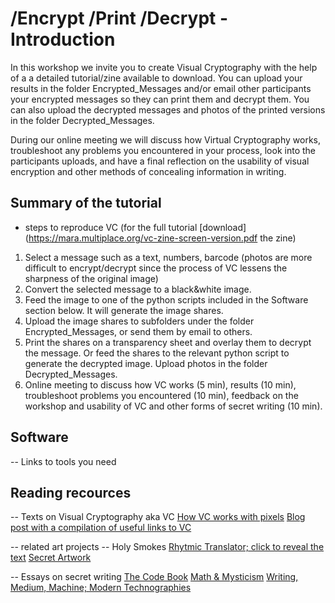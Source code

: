 # /Encrypt /Print /Decrypt - Introduction

In this workshop we invite you to create Visual Cryptography with the help of a  a detailed tutorial/zine available to download. You can upload your results in the folder Encrypted_Messages and/or email other participants your encrypted messages so they can print them and decrypt them. You can also upload the decrypted messages and photos of the printed versions in the folder Decrypted_Messages.

During our online meeting we will discuss how Virtual Cryptography works, troubleshoot any problems you encountered in your process, look into the participants uploads, and have a final reflection on the usability of visual encryption and other methods of concealing information in writing.

## Summary of the tutorial
* steps to reproduce VC (for the full tutorial [download](https://mara.multiplace.org/vc-zine-screen-version.pdf the zine)

1. Select a message such as a text, numbers, barcode (photos are more difficult to encrypt/decrypt since the process of VC lessens the sharpness of the original image)
2. Convert the selected message to a black&white image.
3. Feed the image to one of the python scripts included in the Software section below. It will generate the image shares.
4. Upload the image shares to subfolders under the folder Encrypted_Messages, or send them by email to others.
5. Print the shares on a transparency sheet and overlay them to decrypt the message. Or feed the shares to the relevant python script to generate the decrypted image. Upload photos in the folder Decrypted_Messages.
6. Online meeting to discuss how VC works (5 min), results (10 min), troubleshoot problems you encountered (10 min), feedback on the workshop and usability of VC and other forms of secret writing (10 min). 

## Software
-- Links to tools you need

## Reading recources
-- Texts on Visual Cryptography aka VC
[How VC works with pixels](https://cs.uwaterloo.ca/~dstinson/visual.html)
[Blog post with a compilation of useful links to VC](https://decisionstats.com/2013/12/14/play-color-cipher-and-visual-cryptography/)

-- related art projects
-- Holy Smokes
[Rhytmic Translator; click to reveal the text](https://mara.multiplace.org/rhythmic_translator/)
[Secret Artwork](https://robmyers.org/secret-artwork/)

-- Essays on secret writing
[The Code Book](https://monoskop.org/log/?p=871)
[Math & Mysticism](http://avant.org/project/math-and-mysticism/)
[Writing, Medium, Machine; Modern Technographies](http://openhumanitiespress.org/books/download/Pryor-Trotter_2016_Writing-Medium-Machine.pdf)

